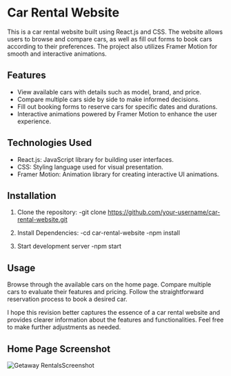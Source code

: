 # Car Rental Website

This is a car rental website built using React.js and CSS. The website allows users to browse and compare cars, as well as fill out forms to book cars according to their preferences. The project also utilizes Framer Motion for smooth and interactive animations.

## Features

- View available cars with details such as model, brand, and price.
- Compare multiple cars side by side to make informed decisions.
- Fill out booking forms to reserve cars for specific dates and durations.
- Interactive animations powered by Framer Motion to enhance the user experience.

## Technologies Used

- React.js: JavaScript library for building user interfaces.
- CSS: Styling language used for visual presentation.
- Framer Motion: Animation library for creating interactive UI animations.

## Installation

1. Clone the repository:
   -git clone https://github.com/your-username/car-rental-website.git

2. Install Dependencies:
  -cd car-rental-website
  -npm install

3. Start development server
   -npm start

## Usage
Browse through the available cars on the home page.
Compare multiple cars to evaluate their features and pricing.
Follow the straightforward reservation process to book a desired car.

I hope this revision better captures the essence of a car rental website and provides clearer information about the features and functionalities. Feel free to make further adjustments as needed.

## Home Page Screenshot

![Getaway RentalsScreenshot](https://github.com/Adedayo-Onabamiro/GetawayRental/assets/67838803/5487d160-577b-4399-b3ac-3dd351ad0a91)


